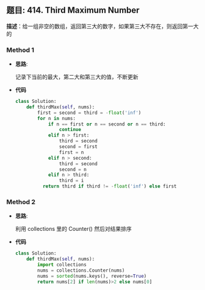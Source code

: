 ## 题目:  414. Third Maximum Number

**描述**：给一组非空的数组，返回第三大的数字，如果第三大不存在，则返回第一大的

### Method 1

- **思路**: 

  记录下当前的最大，第二大和第三大的值，不断更新

- **代码**

  ```python
  class Solution:
      def thirdMax(self, nums):
          first = second = third = -float('inf')
          for n in nums:
              if n == first or n == second or n == third:
                  continue
              elif n > first:
                  third = second
                  second = first
                  first = n
              elif n > second:
                  third = second
                  second = n
              elif n > third:
                  third = i
         	return third if third != -float('inf') else first
  ```

  

### Method 2

- **思路**: 

  利用 collections 里的 Counter() 然后对结果排序

- **代码**

  ```python 
  class Solution:
      def thirdMax(self, nums):
          import collections
          nums = collections.Counter(nums)
          nums = sorted(nums.keys(), reverse=True)
          return nums[2] if len(nums)>2 else nums[0]
  ```

  











